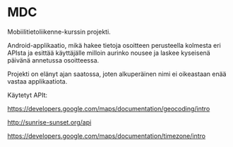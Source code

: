 # MDC
Mobiilitietoliikenne-kurssin projekti.

Android-applikaatio, mikä hakee tietoja osoitteen perusteella kolmesta eri APIsta ja esittää käyttäjälle milloin aurinko nousee ja laskee kyseisenä päivänä annetussa osoitteessa.

Projekti on elänyt ajan saatossa, joten alkuperäinen nimi ei oikeastaan enää vastaa applikaatiota.

Käytetyt APIt:

https://developers.google.com/maps/documentation/geocoding/intro

http://sunrise-sunset.org/api

https://developers.google.com/maps/documentation/timezone/intro
